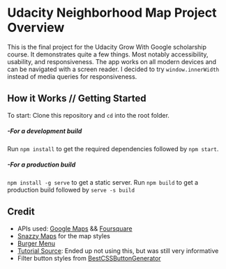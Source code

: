# Udacity Neighborhood Map Project Overview
This is the final project for the Udacity Grow With Google scholarship course. It demonstrates quite a few things. Most notably accessibility, usability, and responsiveness. The app works on all modern devices and can be navigated with a screen reader. I decided to try `window.innerWidth` instead of media queries for responsiveness.

## How it Works // Getting Started
To start: Clone this repository and `cd` into the root folder.
##### -For a development build
Run `npm install` to get the required dependencies followed by `npm start`.
##### -For a production build
`npm install -g serve` to get a static server.
Run `npm build` to get a production build followed by `serve -s build`

## Credit
* APIs used: [Google Maps](https://cloud.google.com/maps-platform/) && [Foursquare](https://foursquare.com)
* [Snazzy Maps](https://snazzymaps.com/) for the map styles
* [Burger Menu](https://negomi.github.io/react-burger-menu/)
* [Tutorial Source](https://www.fullstackreact.com/articles/how-to-write-a-google-maps-react-component/): Ended up not using this, but was still very informative
* Filter button styles from [BestCSSButtonGenerator](https://www.bestcssbuttongenerator.com/)